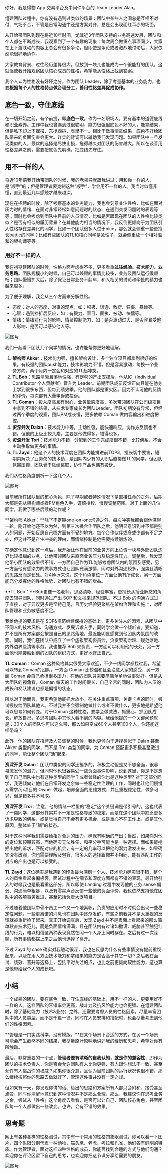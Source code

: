 你好，我是得物 App 交易平台及中间件平台的 Team Leader Alan。

组建团队过程中，你有没有遇到过类似的场景：团队中某些人之间总是互相不对付、气场不合，不管是日常沟通中还是方案对齐，总是会出现面红耳赤的场面。

从开始带团队到现在将近10年时间，尤其近3年团队支持的业务高速发展，团队和个人都在不断成长，我观察到了一个有趣的现象：每次周会做重点事项同步，大家在上下游联动的内容上总会有很多争论，但即使是争论或者激烈地讨论后，大家依然能很好地协作。

大家教育背景、过往经历差异很大，但放到一块儿也能成为一个很能打的团队，这就驱使我开始观察团队核心成员的性格，希望能从性格上找到答案。

我个人认为性格没有好坏之分，作为团队 Leader，除了考量基本的业务能力，也要**根据每个人的性格特点做合理分工，善用性格差异促成协作。**

## 底色一致，守住底线

在一切开始之前，有个前提，即**底色一致**。作为一名职场人，要有基本的道德底线和职业素养。工作中我也曾遇到过很聪明、能力很强但底色不好的人，能拿结果，但是私下却上下撺掇、东搅西挑、表里不一。相比于做事情拿结果，底色不好给团队带来的负面伤害会更大。详实的背调可以辅助我们发现问题。如果团队中一旦发现类似的人，最优的选择是尽快止损，拖得越久对团队的伤害越大。所以在谈善用性格差异之前，需要把底色先明确，把底线先守住。

## 用不一样的人

将近10年前我开始带团队的时候，我的老领导就跟我讲过：用和你一样的人，是“顺手”的；但是管理者要克制这种“顺手”，学会用不一样的人。我当时似懂非懂，直到最近几年感触才越来越深。

现在在招聘的时候，除了考察基本的业务能力，我也会刻意关注性格，比如在面对压力时的情绪、在面对非常轻松如意问题时的状态、在遇到突发问题时的表现等等；同时也会考虑到团队中目前的人员情况，比如是否跟现在团队的人性格比较类似？是否有相似的履历背景？在其他能力相当的情况下，我反倒更倾向于为团队引入性格存在差异化的同学，比如一个团队很多人过于nice，那么就会侧重一些更擅长battle的同学；比如有些团队的TL和核心同学是急性子，就会侧重放一个相对温和的架构师等等。

### 用好不一样的人

我在初期建团队的时候，性格方面考虑得不多，更多看重**过往经验、技术能力、业务思路**。团队规模小的时候，自己可以兼顾的事情比较多，业务及团队运行很顺畅；团队慢慢扩大后，除了保证日常业务不翻车，和人相关的讨论和牵扯的精力也越来越多。

为了便于理解，我会从三个方面来分解性格。

- 态度：对人的态度、对事的观点，如：积极、谦逊、敷衍、狂妄、暴躁等。
- 心智：遇到挫折后反应，如：有毅力、盲目、固执、被动、怯懦等。
- 情绪：情绪对行为的影响、情绪控制能力，如：是否波动过大、是否容易受他人影响、是否可以感染他人等。

![图片](https://static001.geekbang.org/resource/image/17/a9/1738f29b341aa412ce31fc5733a362a9.png?wh=1680x1016)

我们一起看下团队几个同学的情况，也许能帮你更好地理解。

1. **架构师 Akker**：技术能力强，擅长架构设计，多个独立项目都拿到很好的结果。有较强的团队push能力，技术影响力不错。但是容易激动，每换一个业务方向，两个月内一定会和对应的TL起冲突。
2. **TL Bob**：思路清晰且落地性强，有足够的产出支撑后，他从IC（Individual Contributor 个人贡献者）晋升为 Leader。前期团队成员反馈正向且能在他身上学到很多东西，但每到绩效季，他的团队都是重灾区。因为不认可他的反馈和评价，每次都有大量申诉或投诉。
3. **TL Coman**：投入度高且有耐心，业务敏感度高，多次带领团队在公司级项目中拿到不错的结果，从技术专家成长为团队Leader。团队初期没有异常，但经过两个季度的观察，团队PM成长慢，更多依赖 Coman 做内容输出和进度把控。
4. **资深开发 Dalan**：技术能力中等，主动性强，能快速响应，协作方反馈也不错。但他的上级比较头疼，主要是他做得多，错得也多。
5. **资深开发 Tori**：技术能力不错，分配到的工作完成度很不错，比较佛系，不会主动争取做更多的事情。
6. **TL Zayd**：他这个人的技术深度在团队内能排进前TOP3，擅长切中要害，短期内解决了业务欠的技术债，是团队内少有的入职后直接做TL的同学。但团队氛围压抑，团队骨干陆续离职，协作产品也偶有投诉。

我们从性格角度剖析一下这几个人。

![图片](https://static001.geekbang.org/resource/image/24/ac/247b9df8a1bb281419335dae68321fac.png?wh=1920x614)

目前我所在团队里的核心角色，除了早期或者特殊情况下是直接任命的之外，后期大都是先从架构师或者PM角色入手，谨慎授权、慢慢调整范围。对于上面的几位同学，我做了哪些后续的动作呢？

**架构师 Akker：**除了不定期one-on-one沟通之外，每次冲突我都会跟他深聊一轮。刚开始他还不以为然，到第三次换合作团队之后，他明显意识到并不都是别人的问题，开始反思自己哪方面有不妥的地方。每个合作伙伴或多或少都有不足之处，但这并不是产生冲突的理由，而情绪控制是他需要持续锻炼的。

在确定他意识到这一点后，我开始让他在目前的业务方向上负责一块与外部团队边界比较模糊的业务，让他带领团队来直面业务压力及稳定性压力。调整后，我发现他带小团队的效果很不错，一方面自己作为TL能够考虑团队内的氛围及感受，另一方面他有感染力的做事方式也让团队充满激情，同时对外沟通较多，强势且清晰的思路反而是长处。对Akker来说，这个角色定位一方面让他有所成长，另一方面能充分发挥他的性格优势，对团队也有不错的增益。

**TL Bob：**Bob更像一名老师，思路清晰、经验丰富，更擅长从授业解惑的角度去辅导团队，同时通过产出 SOP 和文档来规范团队。不过 Bob 的沟通方式过于直接，对于异议更多是坚持己见，且历史经验更聚焦在架构治理和实施上，对团队管理和业务敏感度不足。

我给他提的要求是在 SOP&amp;规范继续保持的基础上，更多关注人的因素，从团队中不同人的技术风格、沟通方式、发展诉求入手，同时学会做一个倾听者。要知道，并不是所有方案都会按照自己的思路落地，最近能明显感觉到他团队内氛围的改变。同时，我们在团队中成立了一个虚拟架构委员会，负责架构治理、规范落地、内外边界厘清等事务。我也推荐 Bob 来负责，一方面可以利用他的长处，另一方面他也能接触到别的团队的组织方式，更好地修正自己。

**TL Coman**：Coman 这种风格其实很受大家欢迎，不少一线同学都找过我，希望可以转到Coman的团队，一方面 Coman 比较温和且会注意大家的感受，另一方面 Coman 会自己承担很多压力，在他的团队只需要简简单单地做事就好。但是从大团队的视角看，Coman 每天的工作时间很长，自己辛苦的同时，团队内人员的成长和梯队建设也都是偏慢的状态。

所以对于他而言，我更希望他能抓大放小，在关注重点事项、关键卡点的同时，尝试授权给团队其他人。不过我并不会强制他做什么或者不做什么，更多地是希望他可以思考如何转变。对于Coman 这种性格，要学会做减法，抓重心、抓团队成长，解放自己，多思考团队中其他人看不到的内容。我给他提的一个关键问题就是：30个人的团队你可以这么带，那么如果变成60个人甚至100个人，你还能这样带吗？

此外，他的团队在招聘及人员调整的时候，我也更倾向于选择类似于 Dalan 甚至 Akker 类型的同学，而不是 Troi 类型的同学，为 Coman 搭配更多积极甚至激进的同学，能让整个团队“活”起来。

**资深开发 Dalan**：团队中类似的同学还挺多的，积极主动但是又不够全面，很容易激发他的潜力，但同时他也很容易受一些负面事件影响，说到这里，你是不是想到了自己团队中也有这种类型的同学？或者曾经的你也是这种类型? 对于这部分同学，我更倾向让他们在日常开发之余做一些稳定性治理的工作，同时也让他们慢慢从需求/小项目的 Owner 做起，培养全面的思维方式，并且重视稳定性，做多可以，但是错多并不可取。

**资深开发 Troi**：注意，他的情绪一栏里的“稳定”这个关键词是带引号的。这也代表了一类同学，这部分其实并不一定是性格导致的稳定，而是在这个团队中缺乏更多诉求导致的佛系，或是觉得自己不会有更多机会、或是重心不在工作上，或是其他原因，整体处于“躺”的状态。

对于这种同学我们需要给相对合适的压力，确保有明确的产出；当然，如果你对他的定位和预期较高，而他确实无法胜任，和平分手可能也是一种选择。而如果能挖掘出他的诉求，匹配对应的机会，有一定的几率可以把他的潜力激发出来，如果确实没有改观，你也需要理解及包容，很多人的选择跟你并不相同，能有匹配工作的对应的产出也是可以接受的。

**TL Zayd**：这位确实是我遇到的印象最为深刻一个人，技术能力确实很不错，整个人的风格看起来偏极客，面试过程中在细节和深度方面都有不错的表现，最开始引入的时候我也是最看重这部分，所以即使 Landing 过程中发现他的业务 sense 偏弱、沟通简单粗暴，以及有零星声音反馈一些他的负面评价，我也依然支持他在团队中的各项事务推进，甚至包括负责大促项目。

不过随着他团队中骨干员工一个又一个地离职，负责的应用时不时就会出现一些稳定性问题，一些更离谱的消息也在团队中逐渐发酵，有些之前我并不是太重视的反馈就被重新捡了起来。真正开始调查后，发现 Zayd 并不是表面上看起来的那么简单耿直技术范儿，而是负面情绪满满，且在团队内有过诸如撒谎、威胁甚至触犯红线的行为，难以相信这两种表现竟然在同一个人身上同时存在。之后有过一次深聊，所有事情都摆上来之后他也选择了离开。

不过 Zayd 的 case 确实对我触动很深，我也在反思为什么有些事情没有提前重视起来，以及在用人方面技术能力和拿结果的能力是否高于其它一切？之后我在面试、绩效、晋升等选择上，包括平时关注的点，也比之前更倾向软性能力，这也算是他带给我个人的成长吧。

## 小结

一个成熟的团队，要在底色一致、守住底线的基础上，用不一样的人，更要用好不一样的人。这样团队的容错率会更高，战斗力及抗风险能力也会更强。在组建团队时，除了基础能力（技术&amp;业务）之外，还需要考虑人员的性格因素，尽量丰富团队中的人员类型，而不是千篇一律。同时在人员安排和搭配时，也会尽量考虑到他们的性格因素。

**管理是一门实践科学，没有模版。**在某个场景下合适的方式，在另一个场景可能会产生截然不同的结果，我尽量原汁原味地讲述我的经历和思考，希望对你有所触动。

最后，非常重要的一个点，**管理者要有清晰的自我认知，就是你的兼容性**，即作为团队的技术负责人，你是否会允许团队有人比你更强、有人跟你想法不一致、甚至允许有人挑战你的权威？如果你很介意，且认为目前团队的运行状况也很不错，那么继续按照你的思路去做就好了，管理这件事并没有一定之规。

但如果有一天，你发现你讲的话、给出的思路和方案所有人都只会附和、接受甚至点赞，同时你清醒地意识到这种情况并不是那么合理，那么，我建议你在思考业务之余，尝试从「性格」这个角度去看看，是否可以让自己、团队核心角色，甚至团队每一个人都做出一些改变。也许，会有不错的效果。

## 思考题

网上有各种各样的性格测试，其中有一个常用的性格四象限测试，你可以看一下图片，四个象限分别代表一种动物，猫头鹰、老虎、考拉和孔雀，他们各有鲜明的特质。作为管理者，面对这样四种性格的成员，你能否找到合适的方式与他们沟通？欢迎你在评论区留下自己的思考，也欢迎你把这节课分享给需要的朋友。

![图片](https://static001.geekbang.org/resource/image/fc/4a/fc83020be53e0c266e912751d607ac4a.png?wh=1886x1236)